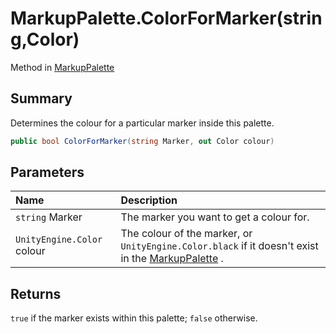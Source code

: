 # MarkupPalette.ColorForMarker(string,Color)

Method in [MarkupPalette](/docs/api/csharp/yarn.unity.markuppalette.md)

## Summary


Determines the colour for a particular marker inside this palette.


```csharp
public bool ColorForMarker(string Marker, out Color colour)
```

## Parameters

|Name|Description|
|:---|:---|
|`string` Marker|The marker you want to get a colour for.|
|`UnityEngine.Color` colour|The colour of the marker, or  <code>UnityEngine.Color.black</code>  if it doesn't exist in the  <a href="yarn.unity.markuppalette.md">MarkupPalette</a> .|

## Returns

<code>true</code>  if the marker exists within this
palette;  <code>false</code>  otherwise.

